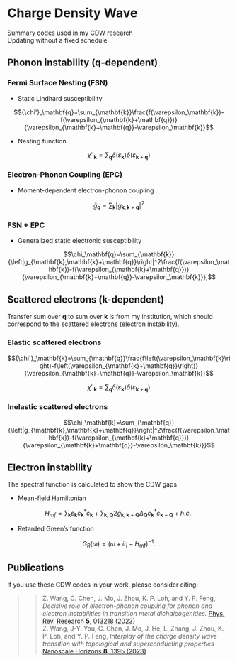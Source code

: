 # Charge Density Wave
Summary codes used in my CDW research \
Updating without a fixed schedule

## Phonon instability (q-dependent)
### Fermi Surface Nesting (FSN)
* Static Lindhard susceptibility 
```math
{\chi'}_\mathbf{q}=\sum_{\mathbf{k}}\frac{f(\varepsilon_\mathbf{k})-f(\varepsilon_{\mathbf{k}+\mathbf{q}})}{\varepsilon_{\mathbf{k}+\mathbf{q}}-\varepsilon_\mathbf{k}}
```
* Nesting function
```math
{\chi''}_\mathbf{k}=\sum_{\mathbf{q}}\delta\left(\varepsilon_\mathbf{k}\right)\delta\left(\varepsilon_{\mathbf{k}+\mathbf{q}}\right)
```
### Electron-Phonon Coupling (EPC)
* Moment-dependent electron-phonon coupling
```math
{\bar{g}}_\mathbf{q}=\sum_{\mathbf{k}}\left|g_{\mathbf{k},\mathbf{k}+\mathbf{q}}\right|^2
```
### FSN + EPC
* Generalized static electronic susceptibility
```math
\chi_\mathbf{q}=\sum_{\mathbf{k}}{\left|g_{\mathbf{k},\mathbf{k}+\mathbf{q}}\right|^2\frac{f(\varepsilon_\mathbf{k})-f(\varepsilon_{\mathbf{k}+\mathbf{q}})}{\varepsilon_{\mathbf{k}+\mathbf{q}}-\varepsilon_\mathbf{k}}},
```
## Scattered electrons (k-dependent)
Transfer sum over $\mathbf{q}$ to sum over $\mathbf{k}$ is from my institution, which should correspond to the scattered electrons (electron instability).
### Elastic scattered electrons
```math
{\chi'}_\mathbf{k}=\sum_{\mathbf{q}}\frac{f\left(\varepsilon_\mathbf{k}\right)-f\left(\varepsilon_{\mathbf{k}+\mathbf{q}}\right)}{\varepsilon_{\mathbf{k}+\mathbf{q}}-\varepsilon_\mathbf{k}}
```
```math
{\chi''}_\mathbf{k}=\sum_{\mathbf{q}}\delta\left(\varepsilon_\mathbf{k}\right)\delta\left(\varepsilon_{\mathbf{k}+\mathbf{q}}\right)
```
### Inelastic scattered electrons
```math
\chi_\mathbf{k}=\sum_{\mathbf{q}}{\left|g_{\mathbf{k},\mathbf{k}+\mathbf{q}}\right|^2\frac{f(\varepsilon_\mathbf{k})-f(\varepsilon_{\mathbf{k}+\mathbf{q}})}{\varepsilon_{\mathbf{k}+\mathbf{q}}-\varepsilon_\mathbf{k}}}
```
## Electron instability
The spectral function is calculated to show the CDW gaps
* Mean-field Hamiltonian
```math
H_{mf}=\sum_{\mathbf{k}}{\varepsilon_\mathbf{k}c_\mathbf{k}^\dagger c_\mathbf{k}+\sum_{\mathbf{k},\mathbf{Q}}{2g_{\mathbf{k},\mathbf{k}+\mathbf{Q}}\Delta_\mathbf{Q}c_\mathbf{k}^\dagger c_{\mathbf{k}+\mathbf{Q}}}}+h.c..
```
* Retarded Green’s function
```math
G_R(\omega) = (\omega + i \eta - H_{\text{mf}} )^{-1}.
```

## Publications
If you use these CDW codes in your work, please consider citing:
>> Z. Wang, C. Chen, J. Mo, J. Zhou, K. P. Loh, and Y. P. Feng, _Decisive role of electron-phonon coupling for phonon and electron instabilities in transition metal dichalcogenides._
   [Phys. Rev. Research **5**, 013218 (2023)](https://journals.aps.org/prresearch/abstract/10.1103/PhysRevResearch.5.013218)  
>> Z. Wang, J-Y. You, C. Chen, J. Mo, J. He, L. Zhang, J. Zhou, K. P. Loh, and Y. P. Feng, _Interplay of the charge density wave transition with topological and superconducting properties_
   [Nanoscale Horizons **8**, 1395 (2023)](https://pubs.rsc.org/en/content/articlelanding/2023/nh/d3nh00207a)
